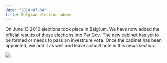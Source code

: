 ```yaml
---
date: "2010-07-04"
title: Belgian election added
---
```


On June 13 2010 elections took place in Belgium. We have now added the official results of these elections into ParlGov. The new cabinet has yet to be formed or needs to pass an investiture vote. Once the cabinet has been appointed, we add it as well and leave a short note in this news section.

![](/images/parliament-germany.jpg)
